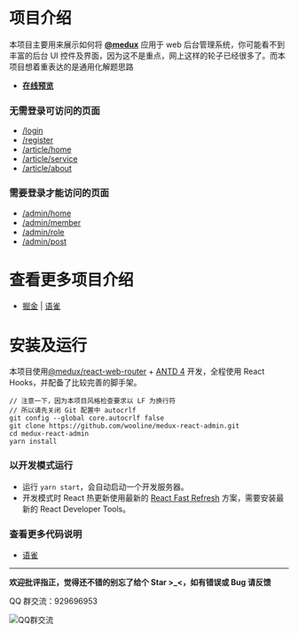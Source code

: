 # 项目介绍

本项目主要用来展示如何将 [**@medux**](https://github.com/wooline/medux) 应用于 web 后台管理系统，你可能看不到丰富的后台 UI 控件及界面，因为这不是重点，网上这样的轮子已经很多了。而本项目想着重表达的是通用化解题思路

- [**在线预览**](http://medux-react-admin.80zp.com)

### 无需登录可访问的页面

- [/login](http://medux-react-admin.80zp.com/login)
- [/register](http://medux-react-admin.80zp.com/register)
- [/article/home](http://medux-react-admin.80zp.com/article/home)
- [/article/service](http://medux-react-admin.80zp.com/article/service)
- [/article/about](http://medux-react-admin.80zp.com/article/about)

### 需要登录才能访问的页面

- [/admin/home](http://medux-react-admin.80zp.com/admin/home)
- [/admin/member](http://medux-react-admin.80zp.com/admin/member/list)
- [/admin/role](http://medux-react-admin.80zp.com/admin/role/list)
- [/admin/post](http://medux-react-admin.80zp.com/admin/post/list)

# 查看更多项目介绍

- [掘金](https://juejin.im/post/5eb8ecdb6fb9a04332125bf8) | [语雀](https://www.yuque.com/medux/docs/medux-react-admin)

# 安装及运行

本项目使用[@medux/react-web-router](https://github.com/wooline/medux/tree/master/packages/react-web-router) + [ANTD 4](https://ant.design/index-cn) 开发，全程使用 React Hooks，并配备了比较完善的脚手架。

```
// 注意一下，因为本项目风格检查要求以 LF 为换行符
// 所以请先关闭 Git 配置中 autocrlf
git config --global core.autocrlf false
git clone https://github.com/wooline/medux-react-admin.git
cd medux-react-admin
yarn install
```

### 以开发模式运行

- 运行 `yarn start`，会自动启动一个开发服务器。
- 开发模式时 React 热更新使用最新的 [React Fast Refresh](https://www.npmjs.com/package/react-refresh) 方案，需要安装最新的 React Developer Tools。

### 查看更多代码说明

- [语雀](https://www.yuque.com/medux/docs/medux-react-admin-2)

---

**欢迎批评指正，觉得还不错的别忘了给个 Star >\_<，如有错误或 Bug 请反馈**

QQ 群交流：929696953

![QQ群交流](https://cdn.nlark.com/yuque/0/2020/png/1294343/1587232895054-aca0f46f-c5d0-46d6-973e-2e9dd76120d4.png)
